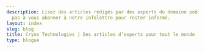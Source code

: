 ```yaml
---
description: Lisez des articles rédigés par des experts du domaine podiatrique. N’hésitez
  pas à vous abonner à notre infolettre pour rester informé.
layout: index
slug: blog
title: Cryos Technologies | Des articles d’experts pour tout le monde
type: blogue
---
```


